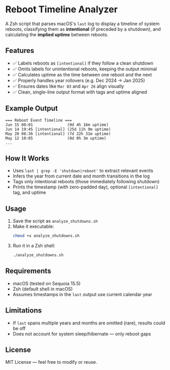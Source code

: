 # Reboot Timeline Analyzer

A Zsh script that parses macOS's `last` log to display a timeline of system reboots, classifying them as **intentional** (if preceded by a shutdown), and calculating the **implied uptime** between reboots.

## Features

- ✅ Labels reboots as `[intentional]` if they follow a clean shutdown
- ✅ Omits labels for unintentional reboots, keeping the output minimal
- ✅ Calculates uptime as the time between one reboot and the next
- ✅ Properly handles year rollovers (e.g. Dec 2024 → Jan 2025)
- ✅ Ensures dates like `Mar 03` and `Apr 26` align visually
- ✅ Clean, single-line output format with tags and uptime aligned

## Example Output

```
=== Reboot Event Timeline ===
Jun 15 00:01               (0d 4h 16m uptime)
Jun 14 19:45 [intentional] (25d 11h 9m uptime)
May 20 08:36 [intentional] (7d 22h 31m uptime)
May 12 10:05               (0d 0h 3m uptime)
...
```

## How It Works

- Uses `last | grep -E 'shutdown|reboot'` to extract relevant events
- Infers the year from current date and month transitions in the log
- Tags only intentional reboots (those immediately following shutdown)
- Prints the timestamp (with zero-padded day), optional `[intentional]` tag, and uptime

## Usage

1. Save the script as `analyze_shutdowns.sh`
2. Make it executable:
   ```bash
   chmod +x analyze_shutdowns.sh
   ```
3. Run it in a Zsh shell:
   ```bash
   ./analyze_shutdowns.sh
   ```

## Requirements

- macOS (tested on Sequoia 15.5)
- Zsh (default shell in macOS)
- Assumes timestamps in the `last` output use current calendar year

## Limitations

- If `last` spans multiple years and months are omitted (rare), results could be off
- Does not account for system sleep/hibernate — only reboot gaps

## License

MIT License — feel free to modify or reuse.
